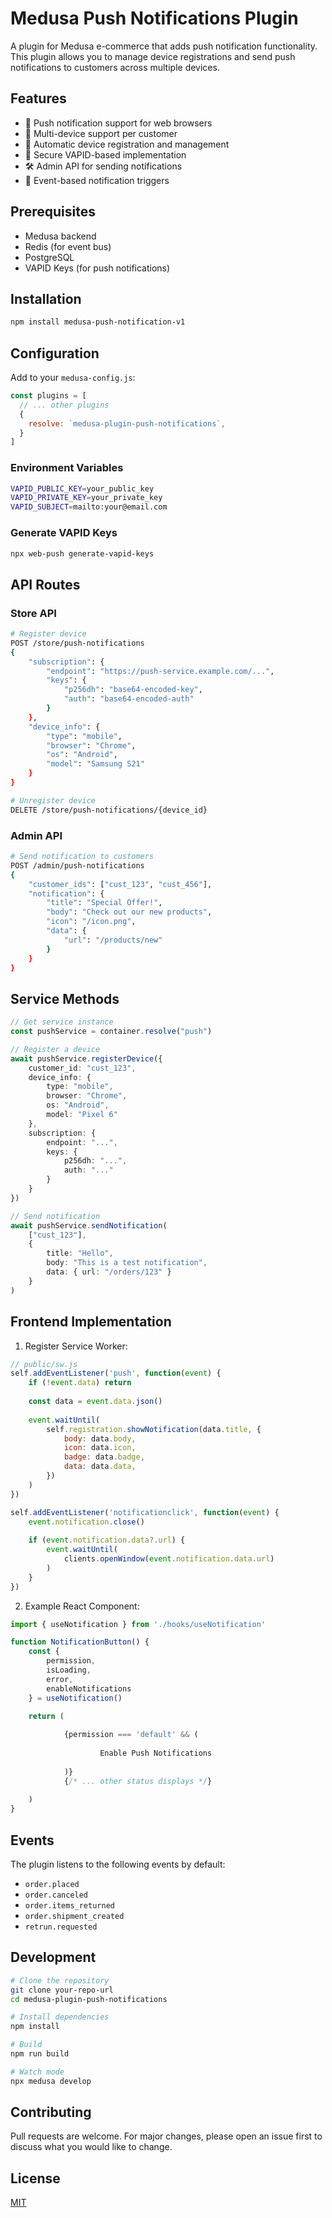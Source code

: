 # Medusa Push Notifications Plugin

A plugin for Medusa e-commerce that adds push notification functionality. This plugin allows you to manage device registrations and send push notifications to customers across multiple devices.

## Features

- 🔔 Push notification support for web browsers
- 📱 Multi-device support per customer
- 🔄 Automatic device registration and management
- 🔐 Secure VAPID-based implementation
- 🛠️ Admin API for sending notifications
- 🔌 Event-based notification triggers

## Prerequisites

- Medusa backend
- Redis (for event bus)
- PostgreSQL
- VAPID Keys (for push notifications)

## Installation

```bash
npm install medusa-push-notification-v1
```

## Configuration

Add to your `medusa-config.js`:

```javascript
const plugins = [
  // ... other plugins
  {
    resolve: `medusa-plugin-push-notifications`,
  }
]
```

### Environment Variables

```bash
VAPID_PUBLIC_KEY=your_public_key
VAPID_PRIVATE_KEY=your_private_key
VAPID_SUBJECT=mailto:your@email.com
```

### Generate VAPID Keys

```bash
npx web-push generate-vapid-keys
```

## API Routes

### Store API

```bash
# Register device
POST /store/push-notifications
{
    "subscription": {
        "endpoint": "https://push-service.example.com/...",
        "keys": {
            "p256dh": "base64-encoded-key",
            "auth": "base64-encoded-auth"
        }
    },
    "device_info": {
        "type": "mobile",
        "browser": "Chrome",
        "os": "Android",
        "model": "Samsung S21"
    }
}

# Unregister device
DELETE /store/push-notifications/{device_id}
```

### Admin API

```bash
# Send notification to customers
POST /admin/push-notifications
{ 
    "customer_ids": ["cust_123", "cust_456"],
    "notification": {
        "title": "Special Offer!",
        "body": "Check out our new products",
        "icon": "/icon.png",
        "data": {
            "url": "/products/new"
        }
    }
}
```

## Service Methods

```typescript
// Get service instance
const pushService = container.resolve("push")

// Register a device
await pushService.registerDevice({
    customer_id: "cust_123",
    device_info: {
        type: "mobile",
        browser: "Chrome",
        os: "Android",
        model: "Pixel 6"
    },
    subscription: {
        endpoint: "...",
        keys: {
            p256dh: "...",
            auth: "..."
        }
    }
})

// Send notification
await pushService.sendNotification(
    ["cust_123"],
    {
        title: "Hello",
        body: "This is a test notification",
        data: { url: "/orders/123" }
    }
)
```

## Frontend Implementation

1. Register Service Worker:

```javascript
// public/sw.js
self.addEventListener('push', function(event) {
    if (!event.data) return
    
    const data = event.data.json()
    
    event.waitUntil(
        self.registration.showNotification(data.title, {
            body: data.body,
            icon: data.icon,
            badge: data.badge,
            data: data.data,
        })
    )
})

self.addEventListener('notificationclick', function(event) {
    event.notification.close()
    
    if (event.notification.data?.url) {
        event.waitUntil(
            clients.openWindow(event.notification.data.url)
        )
    }
})
```

2. Example React Component: 

```jsx
import { useNotification } from './hooks/useNotification'

function NotificationButton() {
    const { 
        permission,
        isLoading,
        error,
        enableNotifications 
    } = useNotification()

    return (
        
            {permission === 'default' && (
                
                    Enable Push Notifications
                
            )}
            {/* ... other status displays */}
        
    )
}
```


## Events

The plugin listens to the following events by default:
- `order.placed`
- `order.canceled`
- `order.items_returned`
- `order.shipment_created`
- `retrun.requested`

## Development

```bash
# Clone the repository
git clone your-repo-url
cd medusa-plugin-push-notifications

# Install dependencies
npm install

# Build
npm run build

# Watch mode
npx medusa develop
```

## Contributing

Pull requests are welcome. For major changes, please open an issue first to discuss what you would like to change.

## License

[MIT](https://choosealicense.com/licenses/mit/)